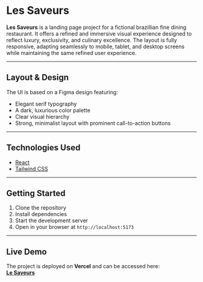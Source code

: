 # Les Saveurs

**Les Saveurs** is a landing page project for a fictional brazillian fine dining restaurant. It offers a refined and immersive visual experience designed to reflect luxury, exclusivity, and culinary excellence. The layout is fully responsive, adapting seamlessly to mobile, tablet, and desktop screens while maintaining the same refined user experience.


---

## Layout & Design

The UI is based on a Figma design featuring:

- Elegant serif typography
- A dark, luxurious color palette
- Clear visual hierarchy
- Strong, minimalist layout with prominent call-to-action buttons

---

## Technologies Used

- [React](https://reactjs.org/)
- [Tailwind CSS](https://tailwindcss.com/)

---

## Getting Started

1. Clone the repository  
2. Install dependencies  
3. Start the development server  
4. Open in your browser at `http://localhost:5173`

---

## Live Demo

The project is deployed on **Vercel** and can be accessed here:  
[**Le Saveurs**](https://lesaveurs.vercel.app/)

